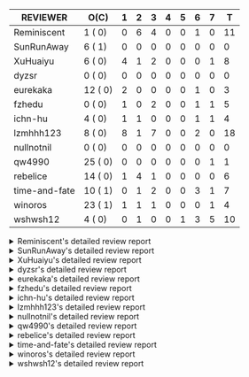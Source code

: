 |   REVIEWER    |  O(C)   | 1 | 2 | 3 | 4 | 5 | 6 | 7 | T  |
|---------------|---------|---|---|---|---|---|---|---|----|
| Reminiscent   |  1 ( 0) | 0 | 6 | 4 | 0 | 0 | 1 | 0 | 11 |
| SunRunAway    |  6 ( 1) | 0 | 0 | 0 | 0 | 0 | 0 | 0 |  0 |
| XuHuaiyu      |  6 ( 0) | 4 | 1 | 2 | 0 | 0 | 0 | 1 |  8 |
| dyzsr         |  0 ( 0) | 0 | 0 | 0 | 0 | 0 | 0 | 0 |  0 |
| eurekaka      | 12 ( 0) | 2 | 0 | 0 | 0 | 0 | 1 | 0 |  3 |
| fzhedu        |  0 ( 0) | 1 | 0 | 2 | 0 | 0 | 1 | 1 |  5 |
| ichn-hu       |  4 ( 0) | 1 | 1 | 0 | 0 | 0 | 1 | 1 |  4 |
| lzmhhh123     |  8 ( 0) | 8 | 1 | 7 | 0 | 0 | 2 | 0 | 18 |
| nullnotnil    |  0 ( 0) | 0 | 0 | 0 | 0 | 0 | 0 | 0 |  0 |
| qw4990        | 25 ( 0) | 0 | 0 | 0 | 0 | 0 | 0 | 1 |  1 |
| rebelice      | 14 ( 0) | 1 | 4 | 1 | 0 | 0 | 0 | 0 |  6 |
| time-and-fate | 10 ( 1) | 0 | 1 | 2 | 0 | 0 | 3 | 1 |  7 |
| winoros       | 23 ( 1) | 1 | 1 | 1 | 0 | 0 | 0 | 1 |  4 |
| wshwsh12      |  4 ( 0) | 0 | 1 | 0 | 0 | 1 | 3 | 5 | 10 |


<details> 
  <summary>Reminiscent's detailed review report</summary> 

## To Be Reviewed

|    REPO    |                                          PR                                          | C | LASTED |
|------------|--------------------------------------------------------------------------------------|---|--------|
| tidb/25583 | [bindinfo: fix SPM doesn't work for CTE](https://github.com/pingcap/tidb/pull/25583) |   | 24d15h |


## Reviewed in Last 7 Days

|    REPO    |                                                                      PR                                                                      | C | D |    R    |
|------------|----------------------------------------------------------------------------------------------------------------------------------------------|---|---|---------|
| tidb/26206 | [bindinfo: garbage collect deleted bind records](https://github.com/pingcap/tidb/pull/26206)                                                 |   | 2 | 0h      |
| tidb/26141 | [planner: directly use sql bind to generate query plan](https://github.com/pingcap/tidb/pull/26141)                                          |   | 2 | 18h     |
| tidb/26165 | [planner: rename stable-result-mode to ordered-result-mode (#26093)](https://github.com/pingcap/tidb/pull/26165)                             |   | 2 | 0h      |
| tidb/26133 | [planner: rename stable-result-mode to ordered-result-mode (#26093)](https://github.com/pingcap/tidb/pull/26133)                             |   | 2 | 19h     |
| tidb/26135 | [planner: rename stable-result-mode to ordered-result-mode (#26093)](https://github.com/pingcap/tidb/pull/26135)                             |   | 2 | 18h     |
| tidb/26134 | [planner: rename stable-result-mode to ordered-result-mode (#26093)](https://github.com/pingcap/tidb/pull/26134)                             |   | 2 | 19h     |
| tidb/25995 | [planner: support stable result mode (#25971)](https://github.com/pingcap/tidb/pull/25995)                                                   |   | 3 | 5d20h   |
| tidb/26093 | [planner: rename stable-result-mode to ordered-result-mode](https://github.com/pingcap/tidb/pull/26093)                                      |   | 3 | 2d12h   |
| tidb/26084 | [planner: support stable result mode (#25971)](https://github.com/pingcap/tidb/pull/26084)                                                   |   | 3 | 2d18h   |
| tidb/23295 | [util, types: don't let SPM be affected by charset (#23161)](https://github.com/pingcap/tidb/pull/23295)                                     |   | 3 | 121d11h |
| tidb/26066 | [util/ranger: fix wrong range calculation of prefix index when appending ranges to point ranges](https://github.com/pingcap/tidb/pull/26066) |   | 6 | 10h     |


</details> 


<details> 
  <summary>SunRunAway's detailed review report</summary> 

## To Be Reviewed

|    REPO    |                                                       PR                                                       | C | LASTED  |
|------------|----------------------------------------------------------------------------------------------------------------|---|---------|
| tidb/19178 | [executor: Refactor probe channel](https://github.com/pingcap/tidb/pull/19178)                                 |   | 335d16h |
| tidb/19807 | [executor: parallel evaluation for hash aggregate distinct](https://github.com/pingcap/tidb/pull/19807)        |   | 313d10h |
| tidb/19900 | [executor: enable inline projection for sort&topN](https://github.com/pingcap/tidb/pull/19900)                 | Y | 308d18h |
| tidb/21834 | [planner: enhanced index range calculation plan](https://github.com/pingcap/tidb/pull/21834)                   |   | 210d18h |
| tidb/21956 | [planner/preprocessor: disallow into-outfile clause in some place](https://github.com/pingcap/tidb/pull/21956) |   | 203d23h |
| tidb/25385 | [executor: global kill 32bits (local connID part)](https://github.com/pingcap/tidb/pull/25385)                 |   | 31d10h  |


## Reviewed in Last 7 Days

| REPO | PR | C | D | R |
|------|----|---|---|---|


</details> 


<details> 
  <summary>XuHuaiyu's detailed review report</summary> 

## To Be Reviewed

|     REPO     |                                                             PR                                                             | C | LASTED  |
|--------------|----------------------------------------------------------------------------------------------------------------------------|---|---------|
| tidb/21401   | [expression: incompatibility with MySQL for ADDTIME()](https://github.com/pingcap/tidb/pull/21401)                         |   | 226d11h |
| docs-cn/5561 | [Add sql optimization-related docs to toc](https://github.com/pingcap/docs-cn/pull/5561)                                   |   | 142d15h |
| tidb/25906   | [config, sessionctx: deprecate streaming config](https://github.com/pingcap/tidb/pull/25906)                               |   | 12d17h  |
| tidb/26135   | [planner: rename stable-result-mode to ordered-result-mode (#26093)](https://github.com/pingcap/tidb/pull/26135)           |   | 2d18h   |
| tidb/26150   | [executor, privilege: require CONFIG privilege for is.cluster_config (#26071)](https://github.com/pingcap/tidb/pull/26150) |   | 2d15h   |
| tidb/26225   | [txn: change lock into put record for unique index key lock (#25730)](https://github.com/pingcap/tidb/pull/26225)          |   | 23h     |


## Reviewed in Last 7 Days

|    REPO    |                                                           PR                                                           | C | D |   R    |
|------------|------------------------------------------------------------------------------------------------------------------------|---|---|--------|
| tidb/25714 | [executor: support spill intermediate data for unparalleled hash agg](https://github.com/pingcap/tidb/pull/25714)      |   | 1 | 21d2h  |
| tidb/26035 | [executor: fix ifnull bug when arg is enum/set (#25110)](https://github.com/pingcap/tidb/pull/26035)                   |   | 1 | 6d4h   |
| tidb/26032 | [planner: fix incorrect result of set type for merge join (#25672)](https://github.com/pingcap/tidb/pull/26032)        |   | 1 | 6d4h   |
| tidb/25612 | [expression: fix incompatible timestamp conversion between mysql and tidb](https://github.com/pingcap/tidb/pull/25612) |   | 1 | 22d19h |
| tidb/26198 | [format: fix check](https://github.com/pingcap/tidb/pull/26198)                                                        |   | 2 | 17h    |
| tidb/25820 | [util: support soft limit for memory tracker](https://github.com/pingcap/tidb/pull/25820)                              |   | 3 | 12d23h |
| tidb/25792 | [docs/design: Support Spilling Unparalleled HashAgg](https://github.com/pingcap/tidb/pull/25792)                       |   | 3 | 14d1h  |
| tidb/25906 | [config, sessionctx: deprecate streaming config](https://github.com/pingcap/tidb/pull/25906)                           |   | 7 | 5d22h  |


</details> 


<details> 
  <summary>dyzsr's detailed review report</summary> 

## To Be Reviewed

| REPO | PR | C | LASTED |
|------|----|---|--------|


## Reviewed in Last 7 Days

| REPO | PR | C | D | R |
|------|----|---|---|---|


</details> 


<details> 
  <summary>eurekaka's detailed review report</summary> 

## To Be Reviewed

|    REPO    |                                                                               PR                                                                               | C | LASTED  |
|------------|----------------------------------------------------------------------------------------------------------------------------------------------------------------|---|---------|
| tidb/23316 | [planner: Fix rebuild range for prepared plan](https://github.com/pingcap/tidb/pull/23316)                                                                     |   | 121d17h |
| tidb/23373 | [executor: fix get var expr when session var is hex literal (#23241)](https://github.com/pingcap/tidb/pull/23373)                                              |   | 119d19h |
| tidb/23760 | [collation: fix tidb panic when compare string with collation](https://github.com/pingcap/tidb/pull/23760)                                                     |   | 105d13h |
| tidb/24061 | [statistics: fix some potential panic in statistics (#23988)](https://github.com/pingcap/tidb/pull/24061)                                                      |   | 90d13h  |
| tidb/24556 | [planner: add MergeAdjacentWindow rule for cascades](https://github.com/pingcap/tidb/pull/24556)                                                               |   | 64d10h  |
| tidb/24921 | [planner: update IsCompleteModeAgg and transform function of RuleInjectProjectionBelowAgg to fix distinct agg bug](https://github.com/pingcap/tidb/pull/24921) |   | 48d19h  |
| tidb/25737 | [planner: Log warnings when agg function can not be pushdown in explain statement (#25553)](https://github.com/pingcap/tidb/pull/25737)                        |   | 20d18h  |
| tidb/25845 | [planner,executor: fix 'select ...(join on partition table) for update' panic (#21148)](https://github.com/pingcap/tidb/pull/25845)                            |   | 14d19h  |
| tidb/25861 | [planner/core: thoroughly push down count-distinct agg in the MPP mode. (#25662)](https://github.com/pingcap/tidb/pull/25861)                                  |   | 13d19h  |
| tidb/26015 | [planner: logically delete the bindinfo when create the new binding](https://github.com/pingcap/tidb/pull/26015)                                               |   | 7d17h   |
| tidb/26139 | [planner,  bindinfo: support show global bindings order by update_time](https://github.com/pingcap/tidb/pull/26139)                                            |   | 2d17h   |
| tidb/26194 | [planner/core: thoroughly push down count-distinct agg in the MPP mode. (#25662)](https://github.com/pingcap/tidb/pull/26194)                                  |   | 1d18h   |


## Reviewed in Last 7 Days

|    REPO    |                                                     PR                                                     | C | D |    R    |
|------------|------------------------------------------------------------------------------------------------------------|---|---|---------|
| tidb/26033 | [planner: fix wrong aggregate pruning for some cases (#25289)](https://github.com/pingcap/tidb/pull/26033) |   | 1 | 6d9h    |
| tidb/26216 | [executor,planner: use an object pool to reuse PlanBuilder](https://github.com/pingcap/tidb/pull/26216)    |   | 1 | 15h     |
| tidb/23295 | [util, types: don't let SPM be affected by charset (#23161)](https://github.com/pingcap/tidb/pull/23295)   |   | 6 | 118d16h |


</details> 


<details> 
  <summary>fzhedu's detailed review report</summary> 

## To Be Reviewed

| REPO | PR | C | LASTED |
|------|----|---|--------|


## Reviewed in Last 7 Days

|    REPO     |                                                 PR                                                 | C | D |   R    |
|-------------|----------------------------------------------------------------------------------------------------|---|---|--------|
| tics/2174   | [Port AccurateComparison.h from CH](https://github.com/pingcap/tics/pull/2174)                     |   | 1 | 27d16h |
| tics/2383   | [do not send empty response](https://github.com/pingcap/tics/pull/2383)                            |   | 3 | 0h     |
| kvproto/781 | [mpp: add proto to check if tiflash node is alive](https://github.com/pingcap/kvproto/pull/781)    |   | 3 | 5d23h  |
| tics/2298   | [Port new implementation of HashTable from ClickHouse.](https://github.com/pingcap/tics/pull/2298) |   | 6 | 8d0h   |
| tics/2286   | [Port ColumnsHashing from ClickHouse](https://github.com/pingcap/tics/pull/2286)                   |   | 7 | 7d12h  |


</details> 


<details> 
  <summary>ichn-hu's detailed review report</summary> 

## To Be Reviewed

|    REPO    |                                                           PR                                                           | C | LASTED  |
|------------|------------------------------------------------------------------------------------------------------------------------|---|---------|
| tidb/20903 | [planner: fix confused and unnecessary double-projection in plans.](https://github.com/pingcap/tidb/pull/20903)        |   | 250d17h |
| tidb/22631 | [executor: refine window processor](https://github.com/pingcap/tidb/pull/22631)                                        |   | 164d23h |
| tidb/26000 | [expression: fix incompatible last_day func behavior in sql mode (#25953)](https://github.com/pingcap/tidb/pull/26000) |   | 8d15h   |
| tidb/26001 | [expression: fix incompatible last_day func behavior in sql mode (#25953)](https://github.com/pingcap/tidb/pull/26001) |   | 8d15h   |


## Reviewed in Last 7 Days

|    REPO    |                                                                      PR                                                                       | C | D |    R    |
|------------|-----------------------------------------------------------------------------------------------------------------------------------------------|---|---|---------|
| tidb/26221 | [docs: Proposed changes to Placement Rules in SQL syntax](https://github.com/pingcap/tidb/pull/26221)                                         |   | 1 | 9h      |
| tidb/25879 | [types: Fix duplicate warnings for string-to-float truncation](https://github.com/pingcap/tidb/pull/25879)                                    |   | 2 | 11d14h  |
| tidb/22185 | [executor: fix select into outfile with year type column has no data (#22175)](https://github.com/pingcap/tidb/pull/22185)                    |   | 6 | 184d20h |
| tidb/26046 | [Revert "expression: Fix greatest and least function lost decimal precision compared with MySQL"](https://github.com/pingcap/tidb/pull/26046) |   | 7 | 0h      |


</details> 


<details> 
  <summary>lzmhhh123's detailed review report</summary> 

## To Be Reviewed

|    REPO    |                                                              PR                                                              | C | LASTED  |
|------------|------------------------------------------------------------------------------------------------------------------------------|---|---------|
| tidb/22631 | [executor: refine window processor](https://github.com/pingcap/tidb/pull/22631)                                              |   | 164d23h |
| tidb/26005 | [expression: fix cast string like '.1a1' to decimal has no warnings information](https://github.com/pingcap/tidb/pull/26005) |   | 8d13h   |
| tidb/26036 | [planner: fix bug when unfolding wildcard in view definiton (#25226)](https://github.com/pingcap/tidb/pull/26036)            |   | 6d22h   |
| tidb/26078 | [expression: optimize localSliceBuffer to be lock-free](https://github.com/pingcap/tidb/pull/26078)                          |   | 5d22h   |
| tidb/26148 | [executor: fix a bug that cte.iterOutTbl did not close correctly (#26129)](https://github.com/pingcap/tidb/pull/26148)       |   | 2d15h   |
| tidb/26201 | [planner/core: fix duplicate enum items (#26145)](https://github.com/pingcap/tidb/pull/26201)                                |   | 1d17h   |
| tidb/26202 | [planner/core: fix duplicate enum items (#26145)](https://github.com/pingcap/tidb/pull/26202)                                |   | 1d17h   |
| tidb/26224 | [txn: change lock into put record for unique index key lock (#25730)](https://github.com/pingcap/tidb/pull/26224)            |   | 23h     |


## Reviewed in Last 7 Days

|    REPO    |                                                                    PR                                                                    | C | D |    R    |
|------------|------------------------------------------------------------------------------------------------------------------------------------------|---|---|---------|
| tidb/26039 | [planner: generate correct number of rows when all agg funcs are pruned (#24937)](https://github.com/pingcap/tidb/pull/26039)            |   | 1 | 6d4h    |
| tidb/26031 | [server, sessionctx: improved mysql compatibility with support for init_connect (#23713)](https://github.com/pingcap/tidb/pull/26031)    |   | 1 | 6d4h    |
| tidb/25822 | [executor: avoid unnecessary string EqualFold() comparisons](https://github.com/pingcap/tidb/pull/25822)                                 |   | 1 | 14d19h  |
| tidb/26078 | [expression: optimize localSliceBuffer to be lock-free](https://github.com/pingcap/tidb/pull/26078)                                      |   | 1 | 5d1h    |
| tidb/26152 | [types: year function can't handle some date string](https://github.com/pingcap/tidb/pull/26152)                                         |   | 1 | 1d17h   |
| tidb/26207 | [planner: let projection can push down to TiFlash when mpp is not enforced.](https://github.com/pingcap/tidb/pull/26207)                 |   | 1 | 19h     |
| tidb/26197 | [store: fix incorrect information_schema.tikv_region_status for partitioned tables (#22756)](https://github.com/pingcap/tidb/pull/26197) |   | 1 | 20h     |
| tidb/26061 | [sessionctx: change innodb large prefix default (#24555)](https://github.com/pingcap/tidb/pull/26061)                                    |   | 1 | 5d18h   |
| tidb/26198 | [format: fix check](https://github.com/pingcap/tidb/pull/26198)                                                                          |   | 2 | 17h     |
| tidb/26145 | [planner/core: fix duplicate enum items](https://github.com/pingcap/tidb/pull/26145)                                                     |   | 3 | 0h      |
| tidb/26129 | [executor: fix a bug that cte.iterOutTbl did not close correctly](https://github.com/pingcap/tidb/pull/26129)                            |   | 3 | 2h      |
| tidb/22185 | [executor: fix select into outfile with year type column has no data (#22175)](https://github.com/pingcap/tidb/pull/22185)               |   | 3 | 187d17h |
| tidb/23295 | [util, types: don't let SPM be affected by charset (#23161)](https://github.com/pingcap/tidb/pull/23295)                                 |   | 3 | 121d12h |
| tidb/26032 | [planner: fix incorrect result of set type for merge join (#25672)](https://github.com/pingcap/tidb/pull/26032)                          |   | 3 | 4d0h    |
| tidb/26035 | [executor: fix ifnull bug when arg is enum/set (#25110)](https://github.com/pingcap/tidb/pull/26035)                                     |   | 3 | 4d0h    |
| tidb/26038 | [executor: fix incorrect result of enum type merge join (#24775)](https://github.com/pingcap/tidb/pull/26038)                            |   | 3 | 3d23h   |
| tidb/25906 | [config, sessionctx: deprecate streaming config](https://github.com/pingcap/tidb/pull/25906)                                             |   | 6 | 6d17h   |
| tikv/10425 | [copr:  fix the wrong arguments type of json_unquote (#10177)](https://github.com/tikv/tikv/pull/10425)                                  |   | 6 | 16d23h  |


</details> 


<details> 
  <summary>nullnotnil's detailed review report</summary> 

## To Be Reviewed

| REPO | PR | C | LASTED |
|------|----|---|--------|


## Reviewed in Last 7 Days

| REPO | PR | C | D | R |
|------|----|---|---|---|


</details> 


<details> 
  <summary>qw4990's detailed review report</summary> 

## To Be Reviewed

|     REPO     |                                                                                       PR                                                                                        | C | LASTED  |
|--------------|---------------------------------------------------------------------------------------------------------------------------------------------------------------------------------|---|---------|
| docs/5498    | [partitioning: Corrected partition management](https://github.com/pingcap/docs/pull/5498)                                                                                       |   | 79d19h  |
| tidb/21018   | [planner: don't push down null sensitive join conditions (#19620)](https://github.com/pingcap/tidb/pull/21018)                                                                  |   | 244d17h |
| docs-cn/5561 | [Add sql optimization-related docs to toc](https://github.com/pingcap/docs-cn/pull/5561)                                                                                        |   | 142d15h |
| docs/5826    | [system-variables: update for consistency](https://github.com/pingcap/docs/pull/5826)                                                                                           |   | 22d11h  |
| tidb/23590   | [planner, table: optimize the list partition pruner for range query](https://github.com/pingcap/tidb/pull/23590)                                                                |   | 110d16h |
| tidb/24663   | [planner: include schema name when checking duplicate table aliases](https://github.com/pingcap/tidb/pull/24663)                                                                |   | 61d16h  |
| tidb/24994   | [planner: don't extract hash keys from index join's OtherConds if inl_merge_join hint exists](https://github.com/pingcap/tidb/pull/24994)                                       |   | 44d17h  |
| tidb/25693   | [planner: fix index-out-of-range error when checking only_full_group_by and make sure limit outputs no more columns than its child](https://github.com/pingcap/tidb/pull/25693) |   | 21d22h  |
| tidb/25715   | [planner: fix row count estimation for partially pushed down selections](https://github.com/pingcap/tidb/pull/25715)                                                            |   | 21d16h  |
| tidb/25763   | [executor: reject setting read ts to a future time (#25732)](https://github.com/pingcap/tidb/pull/25763)                                                                        |   | 19d16h  |
| tidb/25769   | [planner: add some comment for checkOnlyFullGroupBy](https://github.com/pingcap/tidb/pull/25769)                                                                                |   | 19d12h  |
| tidb/25806   | [planner: check filter condition in func convertToPartialTableScan (#25294)](https://github.com/pingcap/tidb/pull/25806)                                                        |   | 16d15h  |
| tidb/25845   | [planner,executor: fix 'select ...(join on partition table) for update' panic (#21148)](https://github.com/pingcap/tidb/pull/25845)                                             |   | 14d19h  |
| tidb/25861   | [planner/core: thoroughly push down count-distinct agg in the MPP mode. (#25662)](https://github.com/pingcap/tidb/pull/25861)                                                   |   | 13d19h  |
| tidb/25870   | [executor: skip all test cases related to TiFlash+Partition since they are too slow (#25866)](https://github.com/pingcap/tidb/pull/25870)                                       |   | 13d15h  |
| tidb/25991   | [executor: fix hash join between datetime and timestamp (#25915)](https://github.com/pingcap/tidb/pull/25991)                                                                   |   | 8d19h   |
| tidb/26027   | [executor: fix unsigned int window function error (#26010)](https://github.com/pingcap/tidb/pull/26027)                                                                         |   | 6d23h   |
| tidb/26036   | [planner: fix bug when unfolding wildcard in view definiton (#25226)](https://github.com/pingcap/tidb/pull/26036)                                                               |   | 6d22h   |
| tidb/26117   | [executor: only forbid setting tidb_snapshot in stale txn (#25794)](https://github.com/pingcap/tidb/pull/26117)                                                                 |   | 2d22h   |
| tidb/26141   | [planner: directly use sql bind to generate query plan](https://github.com/pingcap/tidb/pull/26141)                                                                             |   | 2d17h   |
| tidb/26144   | [load: fix load data with non-utf8 will succeed (#26054)](https://github.com/pingcap/tidb/pull/26144)                                                                           |   | 2d16h   |
| tidb/26194   | [planner/core: thoroughly push down count-distinct agg in the MPP mode. (#25662)](https://github.com/pingcap/tidb/pull/26194)                                                   |   | 1d18h   |
| tidb/26200   | [executor: forbid read from stale query result (#25954)](https://github.com/pingcap/tidb/pull/26200)                                                                            |   | 1d17h   |
| tidb/26206   | [bindinfo: garbage collect deleted bind records](https://github.com/pingcap/tidb/pull/26206)                                                                                    |   | 1d16h   |
| tidb/26216   | [executor,planner: use an object pool to reuse PlanBuilder](https://github.com/pingcap/tidb/pull/26216)                                                                         |   | 1d14h   |


## Reviewed in Last 7 Days

|    REPO    |                                                                 PR                                                                  | C | D |   R    |
|------------|-------------------------------------------------------------------------------------------------------------------------------------|---|---|--------|
| tidb/25501 | [planner,executor: fix 'select ...(join on partition table) for update' panic (#21148)](https://github.com/pingcap/tidb/pull/25501) |   | 7 | 21d17h |


</details> 


<details> 
  <summary>rebelice's detailed review report</summary> 

## To Be Reviewed

|     REPO     |                                                                    PR                                                                     | C | LASTED  |
|--------------|-------------------------------------------------------------------------------------------------------------------------------------------|---|---------|
| docs/5185    | [sql-statements, information-schema: add `END_TIME` field for table `ANALYZE_STATUS`](https://github.com/pingcap/docs/pull/5185)          |   | 104d17h |
| docs-cn/5916 | [sql-statements, information-schema: add `END_TIME` field for table `ANALYZE_STATUS`](https://github.com/pingcap/docs-cn/pull/5916)       |   | 104d17h |
| tidb/24033   | [statistics: fix some unstable tests in global stats (#23502)](https://github.com/pingcap/tidb/pull/24033)                                |   | 91d9h   |
| tidb/24306   | [util/ranger: fix func name typo](https://github.com/pingcap/tidb/pull/24306)                                                             |   | 78d22h  |
| tidb/24374   | [planner: filter conflict read_from_storage hints (#24313)](https://github.com/pingcap/tidb/pull/24374)                                   |   | 76d19h  |
| tidb/24669   | [planner: fix "order by + num " can use a column not in select fields](https://github.com/pingcap/tidb/pull/24669)                        |   | 61d16h  |
| tidb/25214   | [planner: don't push down topn to nil table plan side](https://github.com/pingcap/tidb/pull/25214)                                        |   | 37d16h  |
| tidb/25861   | [planner/core: thoroughly push down count-distinct agg in the MPP mode. (#25662)](https://github.com/pingcap/tidb/pull/25861)             |   | 13d19h  |
| tidb/25870   | [executor: skip all test cases related to TiFlash+Partition since they are too slow (#25866)](https://github.com/pingcap/tidb/pull/25870) |   | 13d15h  |
| tidb/25985   | [executor: support forbid tiflash for stale read (#25828)](https://github.com/pingcap/tidb/pull/25985)                                    |   | 8d20h   |
| tidb/26075   | [planner: avoid alloc for paramMarker in buildValuesListOfInsert (#25996)](https://github.com/pingcap/tidb/pull/26075)                    |   | 5d23h   |
| tidb/26194   | [planner/core: thoroughly push down count-distinct agg in the MPP mode. (#25662)](https://github.com/pingcap/tidb/pull/26194)             |   | 1d18h   |
| tidb/26201   | [planner/core: fix duplicate enum items (#26145)](https://github.com/pingcap/tidb/pull/26201)                                             |   | 1d17h   |
| tidb/26202   | [planner/core: fix duplicate enum items (#26145)](https://github.com/pingcap/tidb/pull/26202)                                             |   | 1d17h   |


## Reviewed in Last 7 Days

|    REPO    |                                                        PR                                                        | C | D |  R   |
|------------|------------------------------------------------------------------------------------------------------------------|---|---|------|
| tidb/26033 | [planner: fix wrong aggregate pruning for some cases (#25289)](https://github.com/pingcap/tidb/pull/26033)       |   | 1 | 6d7h |
| tidb/26165 | [planner: rename stable-result-mode to ordered-result-mode (#26093)](https://github.com/pingcap/tidb/pull/26165) |   | 2 | 0h   |
| tidb/26133 | [planner: rename stable-result-mode to ordered-result-mode (#26093)](https://github.com/pingcap/tidb/pull/26133) |   | 2 | 19h  |
| tidb/26135 | [planner: rename stable-result-mode to ordered-result-mode (#26093)](https://github.com/pingcap/tidb/pull/26135) |   | 2 | 19h  |
| tidb/26134 | [planner: rename stable-result-mode to ordered-result-mode (#26093)](https://github.com/pingcap/tidb/pull/26134) |   | 2 | 19h  |
| tidb/26145 | [planner/core: fix duplicate enum items](https://github.com/pingcap/tidb/pull/26145)                             |   | 3 | 0h   |


</details> 


<details> 
  <summary>time-and-fate's detailed review report</summary> 

## To Be Reviewed

|    REPO    |                                                                      PR                                                                       | C | LASTED  |
|------------|-----------------------------------------------------------------------------------------------------------------------------------------------|---|---------|
| tidb/22416 | [core: fix subQuery at projection in only_full_group](https://github.com/pingcap/tidb/pull/22416)                                             | Y | 179d11h |
| tidb/24374 | [planner: filter conflict read_from_storage hints (#24313)](https://github.com/pingcap/tidb/pull/24374)                                       |   | 76d19h  |
| tidb/24382 | [statistics: trigger auto-analyze based on histogram row count](https://github.com/pingcap/tidb/pull/24382)                                   |   | 76d15h  |
| tidb/24539 | [statistics: dump FMSketch to KV only for partition table with dynamic prune mode (#24453)](https://github.com/pingcap/tidb/pull/24539)       |   | 64d21h  |
| tidb/24994 | [planner: don't extract hash keys from index join's OtherConds if inl_merge_join hint exists](https://github.com/pingcap/tidb/pull/24994)     |   | 44d17h  |
| tidb/25390 | [planner/core: fix `isTableAliasDuplicate`, use `schema.name` as key when table has a alias name](https://github.com/pingcap/tidb/pull/25390) |   | 30d19h  |
| tidb/25736 | [planner: Log warnings when agg function can not be pushdown in explain statement (#25553)](https://github.com/pingcap/tidb/pull/25736)       |   | 20d18h  |
| tidb/25737 | [planner: Log warnings when agg function can not be pushdown in explain statement (#25553)](https://github.com/pingcap/tidb/pull/25737)       |   | 20d18h  |
| tidb/25819 | [planner: handle other-conditions from subqueries correctly when constructing IndexJoin (#25817)](https://github.com/pingcap/tidb/pull/25819) |   | 15d18h  |
| tidb/26076 | [planner: avoid alloc for paramMarker in buildValuesListOfInsert (#25996)](https://github.com/pingcap/tidb/pull/26076)                        |   | 5d23h   |


## Reviewed in Last 7 Days

|      REPO      |                                                            PR                                                            | C | D |   R    |
|----------------|--------------------------------------------------------------------------------------------------------------------------|---|---|--------|
| tidb/24556     | [planner: add MergeAdjacentWindow rule for cascades](https://github.com/pingcap/tidb/pull/24556)                         |   | 2 | 62d11h |
| tidb/26084     | [planner: support stable result mode (#25971)](https://github.com/pingcap/tidb/pull/26084)                               |   | 3 | 2d18h  |
| tidb/25995     | [planner: support stable result mode (#25971)](https://github.com/pingcap/tidb/pull/25995)                               |   | 3 | 5d19h  |
| tidb/25715     | [planner: fix row count estimation for partially pushed down selections](https://github.com/pingcap/tidb/pull/25715)     |   | 6 | 15d22h |
| tidb-test/1209 | [mysql_test: correct error message of resolving group by column failure](https://github.com/pingcap/tidb-test/pull/1209) |   | 6 | 31d21h |
| tidb/25094     | [*: resolve select fields properly for coalesced columns of natural join](https://github.com/pingcap/tidb/pull/25094)    |   | 6 | 35d21h |
| tidb/26013     | [planner: support stable result mode (#25971)](https://github.com/pingcap/tidb/pull/26013)                               |   | 7 | 1d1h   |


</details> 


<details> 
  <summary>winoros's detailed review report</summary> 

## To Be Reviewed

|     REPO     |                                                                                     PR                                                                                     | C | LASTED  |
|--------------|----------------------------------------------------------------------------------------------------------------------------------------------------------------------------|---|---------|
| tidb/20903   | [planner: fix confused and unnecessary double-projection in plans.](https://github.com/pingcap/tidb/pull/20903)                                                            |   | 250d17h |
| docs-cn/5916 | [sql-statements, information-schema: add `END_TIME` field for table `ANALYZE_STATUS`](https://github.com/pingcap/docs-cn/pull/5916)                                        |   | 104d17h |
| docs/5783    | [migration: Add information about Vitess to TiDB migration](https://github.com/pingcap/docs/pull/5783)                                                                     |   | 30d5h   |
| tidb/21018   | [planner: don't push down null sensitive join conditions (#19620)](https://github.com/pingcap/tidb/pull/21018)                                                             |   | 244d17h |
| tidb/22416   | [core: fix subQuery at projection in only_full_group](https://github.com/pingcap/tidb/pull/22416)                                                                          | Y | 179d11h |
| tidb/22478   | [planner, executor: fix query partition table with global unique index get wrong result](https://github.com/pingcap/tidb/pull/22478)                                       |   | 174d13h |
| tidb/22504   | [*:Fix the fetchHotRegion bug that the count always zero](https://github.com/pingcap/tidb/pull/22504)                                                                      |   | 171d19h |
| tidb/23373   | [executor: fix get var expr when session var is hex literal (#23241)](https://github.com/pingcap/tidb/pull/23373)                                                          |   | 119d19h |
| tidb/24138   | [planner: Add Equivalence Rules to Transform BinaryOptSubquery to ExistsSubquery](https://github.com/pingcap/tidb/pull/24138)                                              |   | 86d12h  |
| tidb/24663   | [planner: include schema name when checking duplicate table aliases](https://github.com/pingcap/tidb/pull/24663)                                                           |   | 61d16h  |
| tidb/24921   | [planner: update IsCompleteModeAgg and transform function of RuleInjectProjectionBelowAgg to fix distinct agg bug](https://github.com/pingcap/tidb/pull/24921)             |   | 48d19h  |
| tidb/25870   | [executor: skip all test cases related to TiFlash+Partition since they are too slow (#25866)](https://github.com/pingcap/tidb/pull/25870)                                  |   | 13d15h  |
| tidb/25874   | [util/stmtsummary: discard the plan if it is too long and enlarge the tidb_stmt_summary_max_stmt_count value to 3000 (#25843)](https://github.com/pingcap/tidb/pull/25874) |   | 13d15h  |
| tidb/25980   | [planner: make sure limit outputs no more columns than its child (#25345)](https://github.com/pingcap/tidb/pull/25980)                                                     |   | 8d22h   |
| tidb/25985   | [executor: support forbid tiflash for stale read (#25828)](https://github.com/pingcap/tidb/pull/25985)                                                                     |   | 8d20h   |
| tidb/26036   | [planner: fix bug when unfolding wildcard in view definiton (#25226)](https://github.com/pingcap/tidb/pull/26036)                                                          |   | 6d22h   |
| tidb/26075   | [planner: avoid alloc for paramMarker in buildValuesListOfInsert (#25996)](https://github.com/pingcap/tidb/pull/26075)                                                     |   | 5d23h   |
| tidb/26076   | [planner: avoid alloc for paramMarker in buildValuesListOfInsert (#25996)](https://github.com/pingcap/tidb/pull/26076)                                                     |   | 5d23h   |
| tidb/26134   | [planner: rename stable-result-mode to ordered-result-mode (#26093)](https://github.com/pingcap/tidb/pull/26134)                                                           |   | 2d18h   |
| tidb/26135   | [planner: rename stable-result-mode to ordered-result-mode (#26093)](https://github.com/pingcap/tidb/pull/26135)                                                           |   | 2d18h   |
| tidb/26141   | [planner: directly use sql bind to generate query plan](https://github.com/pingcap/tidb/pull/26141)                                                                        |   | 2d17h   |
| tidb/26202   | [planner/core: fix duplicate enum items (#26145)](https://github.com/pingcap/tidb/pull/26202)                                                                              |   | 1d17h   |
| tidb/26206   | [bindinfo: garbage collect deleted bind records](https://github.com/pingcap/tidb/pull/26206)                                                                               |   | 1d16h   |


## Reviewed in Last 7 Days

|    REPO    |                                                                      PR                                                                      | C | D |   R   |
|------------|----------------------------------------------------------------------------------------------------------------------------------------------|---|---|-------|
| tidb/26039 | [planner: generate correct number of rows when all agg funcs are pruned (#24937)](https://github.com/pingcap/tidb/pull/26039)                |   | 1 | 6d4h  |
| tidb/26066 | [util/ranger: fix wrong range calculation of prefix index when appending ranges to point ranges](https://github.com/pingcap/tidb/pull/26066) |   | 2 | 4d13h |
| tidb/26093 | [planner: rename stable-result-mode to ordered-result-mode](https://github.com/pingcap/tidb/pull/26093)                                      |   | 3 | 2d15h |
| tidb/26057 | [planner: refine collectGenerateColumn](https://github.com/pingcap/tidb/pull/26057)                                                          |   | 7 | 0h    |


</details> 


<details> 
  <summary>wshwsh12's detailed review report</summary> 

## To Be Reviewed

|    REPO    |                                                              PR                                                              | C | LASTED  |
|------------|------------------------------------------------------------------------------------------------------------------------------|---|---------|
| tidb/21401 | [expression: incompatibility with MySQL for ADDTIME()](https://github.com/pingcap/tidb/pull/21401)                           |   | 226d11h |
| tidb/21887 | [types: support %X %V %W formats for STR_TO_DATE()](https://github.com/pingcap/tidb/pull/21887)                              |   | 207d11h |
| tidb/26005 | [expression: fix cast string like '.1a1' to decimal has no warnings information](https://github.com/pingcap/tidb/pull/26005) |   | 8d13h   |
| tidb/26105 | [expression: minus/plus/multiply (for Int and Real) check null iff overflow](https://github.com/pingcap/tidb/pull/26105)     |   | 4d12h   |


## Reviewed in Last 7 Days

|    REPO    |                                                                      PR                                                                       | C | D |    R    |
|------------|-----------------------------------------------------------------------------------------------------------------------------------------------|---|---|---------|
| tidb/26152 | [types: year function can't handle some date string](https://github.com/pingcap/tidb/pull/26152)                                              |   | 2 | 20h     |
| tidb/24711 | [expression: add builtin function ``json_merge_patch``](https://github.com/pingcap/tidb/pull/24711)                                           |   | 5 | 52d22h  |
| tidb/22541 | [expression: Support builtin function SOUNDEX](https://github.com/pingcap/tidb/pull/22541)                                                    |   | 6 | 163d11h |
| tidb/26046 | [Revert "expression: Fix greatest and least function lost decimal precision compared with MySQL"](https://github.com/pingcap/tidb/pull/26046) |   | 6 | 19h     |
| tikv/10425 | [copr:  fix the wrong arguments type of json_unquote (#10177)](https://github.com/tikv/tikv/pull/10425)                                       |   | 6 | 16d22h  |
| tidb/26034 | [types: modify MyDecimal.ToFloat64 threshold](https://github.com/pingcap/tidb/pull/26034)                                                     |   | 7 | 3h      |
| tidb/26035 | [executor: fix ifnull bug when arg is enum/set (#25110)](https://github.com/pingcap/tidb/pull/26035)                                          |   | 7 | 3h      |
| tidb/26027 | [executor: fix unsigned int window function error (#26010)](https://github.com/pingcap/tidb/pull/26027)                                       |   | 7 | 0h      |
| tidb/25721 | [expression: uncomment pushdown for JSONUnquote expression (#24504)](https://github.com/pingcap/tidb/pull/25721)                              |   | 7 | 14d14h  |
| tidb/26010 | [executor: fix unsigned int window function error](https://github.com/pingcap/tidb/pull/26010)                                                |   | 7 | 21h     |


</details> 


